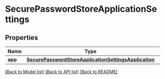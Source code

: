 # SecurePasswordStoreApplicationSettings

## Properties
Name | Type | Description | Notes
------------ | ------------- | ------------- | -------------
**app** | [**SecurePasswordStoreApplicationSettingsApplication**](SecurePasswordStoreApplicationSettingsApplication.md) |  | [optional] 

[[Back to Model list]](../README.md#documentation-for-models) [[Back to API list]](../README.md#documentation-for-api-endpoints) [[Back to README]](../README.md)

